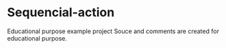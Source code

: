 # Sequencial-action
Educational purpose example project
Souce and comments are created for educational purpose.
